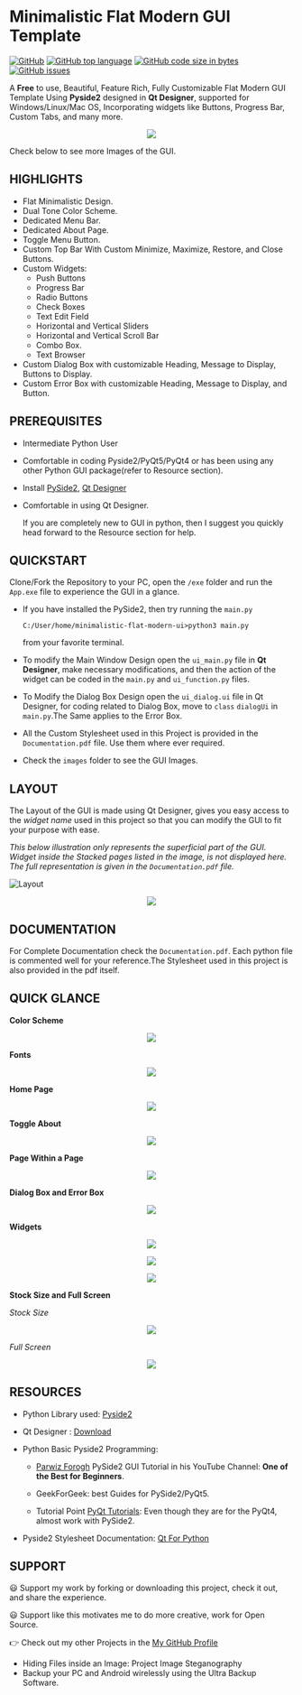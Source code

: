 # Minimalistic Flat Modern GUI Template
[![GitHub](https://img.shields.io/github/license/anjalp/Minimalistic-Flat-Modern-GUI-Template?logo=Github)](https://github.com/anjalp/Minimalistic-Flat-Modern-GUI-Template/blob/master/LICENSE) [![GitHub top language](https://img.shields.io/github/languages/top/anjalp/Minimalistic-Flat-Modern-GUI-Template?logo=github)](https://github.com/anjalp/Minimalistic-Flat-Modern-GUI-Template) [![GitHub code size in bytes](https://img.shields.io/github/languages/code-size/anjalp/Minimalistic-Flat-Modern-GUI-Template?logo=github)](https://github.com/anjalp/Minimalistic-Flat-Modern-GUI-Template) [![GitHub issues](https://img.shields.io/github/issues/anjalp/Minimalistic-Flat-Modern-GUI-Template?logo=github)](https://github.com/anjalp/Minimalistic-Flat-Modern-GUI-Template/issues)

A **Free** to use, Beautiful, Feature Rich, Fully Customizable Flat Modern GUI Template Using **Pyside2** designed in **Qt Designer**, supported for Windows/Linux/Mac OS, Incorporating widgets like Buttons, Progress Bar, Custom Tabs, and many more.

<p align="center">
  <img src="https://github.com/anjalp/Minimalistic-Flat-Modern-GUI-Template/blob/master/images/homepage.png">
</p>

Check below to see more Images of the GUI.

## HIGHLIGHTS

* Flat Minimalistic Design.
* Dual Tone Color Scheme.
* Dedicated Menu Bar.
* Dedicated About Page.
* Toggle Menu Button.
* Custom Top Bar With Custom Minimize, Maximize, Restore, and Close Buttons.
* Custom Widgets:
  * Push Buttons
  * Progress Bar
  * Radio Buttons
  * Check Boxes
  * Text Edit Field
  * Horizontal and Vertical Sliders
  * Horizontal and Vertical Scroll Bar
  * Combo Box.
  * Text Browser
* Custom Dialog Box with customizable Heading, Message to Display, Buttons to Display.
* Custom Error Box with customizable Heading, Message to Display, and Button.



## PREREQUISITES

* Intermediate Python User

* Comfortable in coding Pyside2/PyQt5/PyQt4 or has been using any other Python GUI package(refer to Resource section).

* Install [PySide2](https://pypi.org/project/PySide2/), [Qt Designer](https://build-system.fman.io/qt-designer-download)

* Comfortable in using Qt Designer.

  If you are completely new to GUI in python, then I suggest you quickly head forward to the Resource section for help.

## QUICKSTART

Clone/Fork the Repository to your PC, open the `/exe` folder and run the `App.exe` file to experience the GUI in a glance.

* If you have installed the PySide2, then try running the `main.py` 

  ```basic
  C:/User/home/minimalistic-flat-modern-ui>python3 main.py
  ```

  from your favorite terminal. 

* To modify the Main Window Design open the `ui_main.py` file in **Qt Designer**, make necessary modifications, and then the action of the widget can be coded in the `main.py` and `ui_function.py` files.

* To Modify the Dialog Box Design open the `ui_dialog.ui` file in Qt Designer, for coding related to Dialog Box, move to `class` `dialogUi` in `main.py`.The Same applies to the Error Box.

* All the Custom Stylesheet used in this Project is provided in the `Documentation.pdf` file. Use them where ever required.

* Check the `images` folder to see the GUI Images.

## LAYOUT

The Layout of the GUI is made using Qt Designer, gives you easy access to the *widget name* used in this project so that you can modify the GUI to fit your purpose with ease.

*This below illustration only represents the superficial part of the GUI. Widget inside the Stacked pages listed in the image, is not displayed here. The full representation is given in the `Documentation.pdf` file.*



![Layout](https://github.com/anjalp/Minimalistic-Flat-Modern-GUI-Template/blob/master/images/layoutAsset%2097.png)

<p align="center">
  <img src="https://github.com/anjalp/Minimalistic-Flat-Modern-GUI-Template/blob/master/images/layout_infoAsset%20100.png">
</p>

## DOCUMENTATION

For Complete Documentation check the `Documentation.pdf`. Each python file is commented well for your reference.The Stylesheet used in this project is also provided in the pdf itself.

## QUICK GLANCE

**Color Scheme**

<p align="center">
  <img src="https://github.com/anjalp/Minimalistic-Flat-Modern-GUI-Template/blob/master/images/color%20scheme.png">
</p>

**Fonts**

<p align="center">
  <img src="https://github.com/anjalp/Minimalistic-Flat-Modern-GUI-Template/blob/master/images/font%20schem.png">
</p>

**Home Page**

<p align="center">
  <img src="https://github.com/anjalp/Minimalistic-Flat-Modern-GUI-Template/blob/master/images/homeDetailed.png">
</p>

**Toggle About** 

<p align="center">
  <img src="https://github.com/anjalp/Minimalistic-Flat-Modern-GUI-Template/blob/master/images/about%20pageAsset%2096.png">
</p>

**Page Within a Page**

<p align="center">
  <img src="https://github.com/anjalp/Minimalistic-Flat-Modern-GUI-Template/blob/master/images/android.png">
</p>

**Dialog Box and Error Box**

<p align="center">
  <img src="https://github.com/anjalp/Minimalistic-Flat-Modern-GUI-Template/blob/master/images/dialogerro.png">
</p>

**Widgets** 

<p align="center">
  <img src="https://github.com/anjalp/Minimalistic-Flat-Modern-GUI-Template/blob/master/images/buttons.png">
</p>

<p align="center">
  <img src="https://github.com/anjalp/Minimalistic-Flat-Modern-GUI-Template/blob/master/images/widget%202.png">
</p>

<p align="center">
  <img src="https://github.com/anjalp/Minimalistic-Flat-Modern-GUI-Template/blob/master/images/widget3.png">
</p>

**Stock Size and Full Screen**

*Stock Size*

<p align="center">
  <img src="https://github.com/anjalp/Minimalistic-Flat-Modern-GUI-Template/blob/master/images/about_home.PNG">
</p>

*Full Screen*

<p align="center">
  <img src="https://github.com/anjalp/Minimalistic-Flat-Modern-GUI-Template/blob/master/images/about_full%20screen.PNG">
</p>

## RESOURCES

* Python Library used: [Pyside2](https://pypi.org/project/PySide2/)

* Qt Designer : [Download](https://build-system.fman.io/qt-designer-download)

* Python Basic Pyside2 Programming:
  * [Parwiz Forogh](https://www.youtube.com/watch?v=oQTxJrDRCxg&list=PL1FgJUcJJ03tiCC6a7sF8NKLBPY4jRjmS) PySide2 GUI Tutorial in his YouTube Channel: **One of the Best for Beginners**.
  * GeekForGeek: best Guides for PySide2/PyQt5.

  * Tutorial Point [PyQt Tutorials](https://www.tutorialspoint.com/pyqt/index.htm): Even though they are for the PyQt4, almost work with PySide2. 
* Pyside2 Stylesheet Documentation: [Qt For Python](https://doc.qt.io/qtforpython/overviews/stylesheet-examples.html)

## SUPPORT

:smiley: Support my work by forking or downloading this project, check it out, and share the experience.

:smiley: Support like this motivates me to do more creative, work for Open Source.

:point_right: Check out my other Projects in the [My GitHub Profile](https://github.com/anjalp)

* Hiding Files inside an Image: Project Image Steganography
* Backup your PC and Android wirelessly using the Ultra Backup Software.
